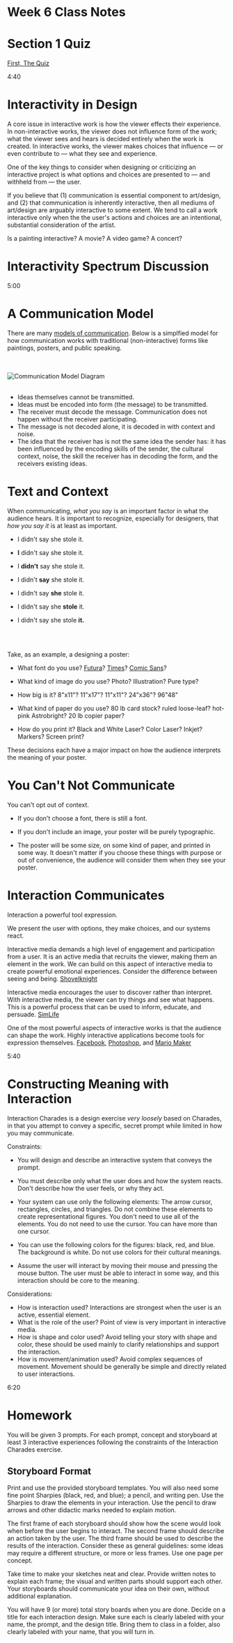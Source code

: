 # Week 6 Class Notes

# Section 1 Quiz

[First, The Quiz](#)

4:40
# Interactivity in Design

A core issue in interactive work is how the viewer effects their experience. In non-interactive works, the viewer does not influence form of the work; what the viewer sees and hears is decided entirely when the work is created. In interactive works, the viewer makes choices that influence — or even contribute to — what they see and experience.

One of the key things to consider when designing or criticizing an interactive project is what options and choices are presented to — and withheld from — the user.

If you believe that (1) communication is essential component to art/design, and (2) that communication is inherently interactive, then all mediums of art/design are arguably interactive to some extent. We tend to call a work interactive only when the the user's actions and choices are an intentional, substantial consideration of the artist.

Is a painting interactive? A movie? A video game? A concert?

# Interactivity Spectrum Discussion


5:00
# A Communication Model

There are many [models of communication](https://en.wikipedia.org/wiki/Models_of_communication). Below is a simplfied model for how communication works with traditional (non-interactive) forms like paintings, posters, and public speaking.

<br><br>
![Communication Model Diagram](communication.png)
<br><br>

- Ideas themselves cannot be transmitted.
- Ideas must be encoded into form (the message) to be transmitted.
- The receiver must decode the message. Communication does not happen without the receiver participating.
- The message is not decoded alone, it is decoded in with context and noise.
- The idea that the receiver has is not the same idea the sender has: it has been influenced by the encoding skills of the sender, the cultural context, noise, the skill the receiver has in decoding the form, and the receivers existing ideas.

# Text and Context
When communicating, _what you say_ is an important factor in what the audience hears. It is important to recognize, especially for designers, that _how you say it_ is at least as important.

- I didn't say she stole it.

- __I__ didn't say she stole it.
- I __didn't__ say she stole it.
- I didn't __say__ she stole it.
- I didn't say __she__ stole it.
- I didn't say she __stole__ it.
- I didn't say she stole __it.__

<br><br>

Take, as an example, a designing a poster:


- What font do you use? [Futura](https://typekit.com/fonts/futura-pt)? [Times](https://www.myfonts.com/fonts/linotype/times/)? [Comic Sans](https://www.google.com/webhp#q=comic+sans)?

- What kind of image do you use? Photo? Illustration? Pure type?
- How big is it? 8"x11"? 11"x17"? 11"x11"? 24"x36"? 96"48"
- What kind of paper do you use? 80 lb card stock? ruled loose-leaf? hot-pink Astrobright? 20 lb copier paper?
- How do you print it? Black and White Laser? Color Laser? Inkjet? Markers? Screen print? 

These decisions each have a major impact on how the audience interprets the meaning of your poster.

# You Can't Not Communicate

You can't opt out of context. 

- If you don't choose a font, there is still a font.

- If you don't include an image, your poster will be purely typographic.
- The poster will be some size, on some kind of paper, and printed in some way. It doesn't matter if you choose these things with purpose or out of convenience, the audience will consider them when they see your poster.


# Interaction Communicates

Interaction a powerful tool expression. 

We present the user with options, they make choices, and our systems react.

Interactive media demands a high level of engagement and participation from a user. It is an active media that recruits the viewer, making them an element in the work. We can build on this aspect of interactive media to create powerful emotional experiences. Consider the difference between seeing and being. [Shovelknight](http://yachtclubgames.com/2015/08/plague-knight-mobility-design/)

Interactive media encourages the user to discover rather than interpret. With interactive media, the viewer can try things and see what happens. This is a powerful process that can be used to inform, educate, and persuade. [SimLife](https://en.wikipedia.org/wiki/SimLife)

One of the most powerful aspects of interactive works is that the audience can shape the work. Highly interactive applications become tools for expression themselves. [Facebook](http://facebook.com), [Photoshop](http://www.photoshop.com/), and [Mario Maker](http://supermariomaker.nintendo.com/)





5:40
# Constructing Meaning with Interaction

Interaction Charades is a design exercise _very loosely_ based on Charades, in that you attempt to convey a specific, secret prompt while limited in how you may communicate.

Constraints:

- You will design and describe an interactive system that conveys the prompt.

- You must describe only what the user does and how the system reacts. Don't describe how the user feels, or why they act. 
- Your system can use only the following elements: The arrow cursor, rectangles, circles, and triangles. Do not combine these elements to create representational figures. You don't need to use all of the elements. You do not need to use the cursor. You can have more than one cursor.
- You can use the following colors for the figures: black, red, and blue. The background is white. Do not use colors for their cultural meanings.
- Assume the user will interact by moving their mouse and pressing the mouse button. The user must be able to interact in some way, and this interaction should be core to the meaning.

Considerations:

- How is interaction used? Interactions are strongest when the user is an active, essential element.
- What is the role of the user? Point of view is very important in interactive media.
- How is shape and color used? Avoid telling your story with shape and color, these should be used mainly to clarify relationships and support the interaction.
- How is movement/animation used? Avoid complex sequences of movement. Movement should be generally be simple and directly related to user interactions.

6:20

# Homework

You will be given 3 prompts. For each prompt, concept and storyboard at least 3 interactive experiences following the constraints of the Interaction Charades exercise.

## Storyboard Format

Print and use the provided storyboard templates. You will also need some fine point Sharpies (black, red, and blue); a pencil, and writing pen. Use the Sharpies to draw the elements in your interaction. Use the pencil to draw arrows and other didactic marks needed to explain motion.

The first frame of each storyboard should show how the scene would look when before the user begins to interact. The second frame should describe an action taken by the user. The third frame should be used to describe the results of the interaction. Consider these as general guidelines: some ideas may require a different structure, or more or less frames. Use one page per concept.

Take time to make your sketches neat and clear. Provide written notes to explain each frame; the visual and written parts should support each other. Your storyboards should communicate your idea on their own, without additional explanation.

You will have 9 (or more) total story boards when you are done. Decide on a title for each interaction design. Make sure each is clearly labeled with your name, the prompt, and the design title. Bring them to class in a folder, also clearly labeled with your name, that you will turn in.
